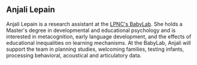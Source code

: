 ## Anjali Lepain

Anjali Lepain is a research assistant at the [LPNC's BabyLab](https://lpnc.univ-grenoble-alpes.fr/fr/babylab). She holds a Master's degree in developmental and educational psychology and is interested in metacognition, early language development, and the effects of educational inequalities on learning mechanisms. 
At the BabyLab, Anjali will support the team in planning studies, welcoming families, testing infants, processing behavioral, acoustical and articulatory data.



